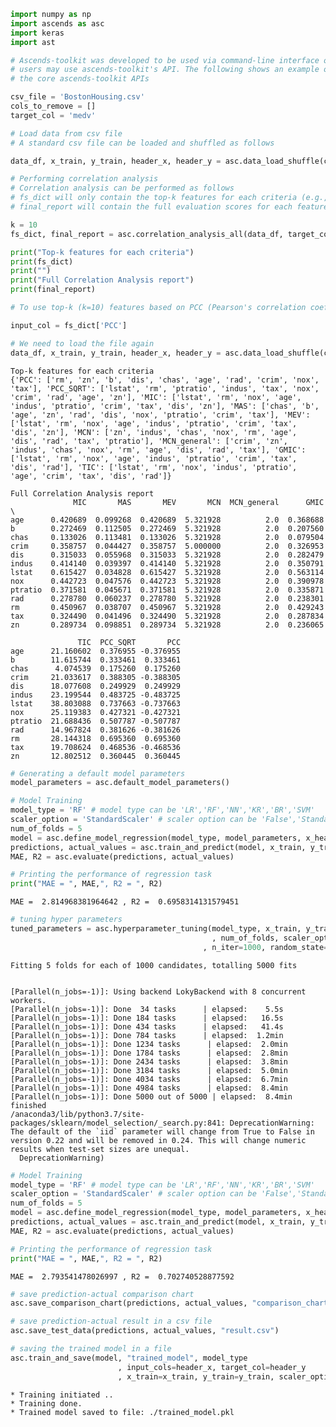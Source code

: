 

```python
import numpy as np
import ascends as asc
import keras
import ast
```


```python
# Ascends-toolkit was developed to be used via command-line interface or web-based interface; however, if needed,
# users may use ascends-toolkit's API. The following shows an example of performing a regression task using 
# the core ascends-toolkit APIs

csv_file = 'BostonHousing.csv'
cols_to_remove = []
target_col = 'medv'

# Load data from csv file
# A standard csv file can be loaded and shuffled as follows

data_df, x_train, y_train, header_x, header_y = asc.data_load_shuffle(csv_file, None, cols_to_remove, target_col)
```


```python
# Performing correlation analysis
# Correlation analysis can be performed as follows
# fs_dict will only contain the top-k features for each criteria (e.g., PCC)
# final_report will contain the full evaluation scores for each feature

k = 10
fs_dict, final_report = asc.correlation_analysis_all(data_df, target_col, top_k = k, file_to_save = None, save_chart = None)

print("Top-k features for each criteria")
print(fs_dict)
print("")
print("Full Correlation Analysis report")
print(final_report)

# To use top-k (k=10) features based on PCC (Pearson's correlation coefficient)

input_col = fs_dict['PCC']

# We need to load the file again
data_df, x_train, y_train, header_x, header_y = asc.data_load_shuffle(csv_file, input_col, cols_to_remove, target_col)

```

    Top-k features for each criteria
    {'PCC': ['rm', 'zn', 'b', 'dis', 'chas', 'age', 'rad', 'crim', 'nox', 'tax'], 'PCC_SQRT': ['lstat', 'rm', 'ptratio', 'indus', 'tax', 'nox', 'crim', 'rad', 'age', 'zn'], 'MIC': ['lstat', 'rm', 'nox', 'age', 'indus', 'ptratio', 'crim', 'tax', 'dis', 'zn'], 'MAS': ['chas', 'b', 'age', 'zn', 'rad', 'dis', 'nox', 'ptratio', 'crim', 'tax'], 'MEV': ['lstat', 'rm', 'nox', 'age', 'indus', 'ptratio', 'crim', 'tax', 'dis', 'zn'], 'MCN': ['zn', 'indus', 'chas', 'nox', 'rm', 'age', 'dis', 'rad', 'tax', 'ptratio'], 'MCN_general': ['crim', 'zn', 'indus', 'chas', 'nox', 'rm', 'age', 'dis', 'rad', 'tax'], 'GMIC': ['lstat', 'rm', 'nox', 'age', 'indus', 'ptratio', 'crim', 'tax', 'dis', 'rad'], 'TIC': ['lstat', 'rm', 'nox', 'indus', 'ptratio', 'age', 'crim', 'tax', 'dis', 'rad']}
    
    Full Correlation Analysis report
                  MIC       MAS       MEV       MCN  MCN_general      GMIC  \
    age      0.420689  0.099268  0.420689  5.321928          2.0  0.368688   
    b        0.272469  0.112505  0.272469  5.321928          2.0  0.207560   
    chas     0.133026  0.113481  0.133026  5.321928          2.0  0.079504   
    crim     0.358757  0.044427  0.358757  5.000000          2.0  0.326953   
    dis      0.315033  0.055968  0.315033  5.321928          2.0  0.282479   
    indus    0.414140  0.039397  0.414140  5.321928          2.0  0.350791   
    lstat    0.615427  0.034828  0.615427  5.321928          2.0  0.563114   
    nox      0.442723  0.047576  0.442723  5.321928          2.0  0.390978   
    ptratio  0.371581  0.045671  0.371581  5.321928          2.0  0.335871   
    rad      0.278780  0.060237  0.278780  5.321928          2.0  0.238301   
    rm       0.450967  0.038707  0.450967  5.321928          2.0  0.429243   
    tax      0.324490  0.041496  0.324490  5.321928          2.0  0.287834   
    zn       0.289734  0.098851  0.289734  5.321928          2.0  0.236065   
    
                   TIC  PCC_SQRT       PCC  
    age      21.160602  0.376955 -0.376955  
    b        11.615744  0.333461  0.333461  
    chas      4.074539  0.175260  0.175260  
    crim     21.033617  0.388305 -0.388305  
    dis      18.077608  0.249929  0.249929  
    indus    23.199544  0.483725 -0.483725  
    lstat    38.803088  0.737663 -0.737663  
    nox      25.119383  0.427321 -0.427321  
    ptratio  21.688436  0.507787 -0.507787  
    rad      14.967824  0.381626 -0.381626  
    rm       28.144318  0.695360  0.695360  
    tax      19.708624  0.468536 -0.468536  
    zn       12.802512  0.360445  0.360445  



```python
# Generating a default model parameters
model_parameters = asc.default_model_parameters() 

# Model Training
model_type = 'RF' # model type can be 'LR','RF','NN','KR','BR','SVM'
scaler_option = 'StandardScaler' # scaler option can be 'False','StandardScaler','Normalizer','MinMaxScaler','RobustScaler'
num_of_folds = 5
model = asc.define_model_regression(model_type, model_parameters, x_header_size = x_train.shape[1])
predictions, actual_values = asc.train_and_predict(model, x_train, y_train, scaler_option=scaler_option, num_of_folds=num_of_folds)
MAE, R2 = asc.evaluate(predictions, actual_values)

# Printing the performance of regression task
print("MAE = ", MAE,", R2 = ", R2)

```

    MAE =  2.814968381964642 , R2 =  0.6958314131579451



```python
# tuning hyper parameters
tuned_parameters = asc.hyperparameter_tuning(model_type, x_train, y_train
                                             , num_of_folds, scaler_option
                                           , n_iter=1000, random_state=0, verbose=1)
```

    Fitting 5 folds for each of 1000 candidates, totalling 5000 fits


    [Parallel(n_jobs=-1)]: Using backend LokyBackend with 8 concurrent workers.
    [Parallel(n_jobs=-1)]: Done  34 tasks      | elapsed:    5.5s
    [Parallel(n_jobs=-1)]: Done 184 tasks      | elapsed:   16.5s
    [Parallel(n_jobs=-1)]: Done 434 tasks      | elapsed:   41.4s
    [Parallel(n_jobs=-1)]: Done 784 tasks      | elapsed:  1.2min
    [Parallel(n_jobs=-1)]: Done 1234 tasks      | elapsed:  2.0min
    [Parallel(n_jobs=-1)]: Done 1784 tasks      | elapsed:  2.8min
    [Parallel(n_jobs=-1)]: Done 2434 tasks      | elapsed:  3.8min
    [Parallel(n_jobs=-1)]: Done 3184 tasks      | elapsed:  5.0min
    [Parallel(n_jobs=-1)]: Done 4034 tasks      | elapsed:  6.7min
    [Parallel(n_jobs=-1)]: Done 4984 tasks      | elapsed:  8.4min
    [Parallel(n_jobs=-1)]: Done 5000 out of 5000 | elapsed:  8.4min finished
    /anaconda3/lib/python3.7/site-packages/sklearn/model_selection/_search.py:841: DeprecationWarning: The default of the `iid` parameter will change from True to False in version 0.22 and will be removed in 0.24. This will change numeric results when test-set sizes are unequal.
      DeprecationWarning)



```python
# Model Training
model_type = 'RF' # model type can be 'LR','RF','NN','KR','BR','SVM'
scaler_option = 'StandardScaler' # scaler option can be 'False','StandardScaler','Normalizer','MinMaxScaler','RobustScaler'
num_of_folds = 5
model = asc.define_model_regression(model_type, model_parameters, x_header_size = x_train.shape[1])
predictions, actual_values = asc.train_and_predict(model, x_train, y_train, scaler_option=scaler_option, num_of_folds=num_of_folds)
MAE, R2 = asc.evaluate(predictions, actual_values)

# Printing the performance of regression task
print("MAE = ", MAE,", R2 = ", R2)

```

    MAE =  2.793541478026997 , R2 =  0.702740528877592



```python
# save prediction-actual comparison chart
asc.save_comparison_chart(predictions, actual_values, "comparison_chart.png")
```


```python
# save prediction-actual result in a csv file
asc.save_test_data(predictions, actual_values, "result.csv")
```


```python
# saving the trained model in a file
asc.train_and_save(model, "trained_model", model_type
                        , input_cols=header_x, target_col=header_y
                        , x_train=x_train, y_train=y_train, scaler_option=scaler_option, path_to_save = '.', MAE=MAE, R2=R2)
```

    * Training initiated ..
    * Training done.
    * Trained model saved to file: ./trained_model.pkl

